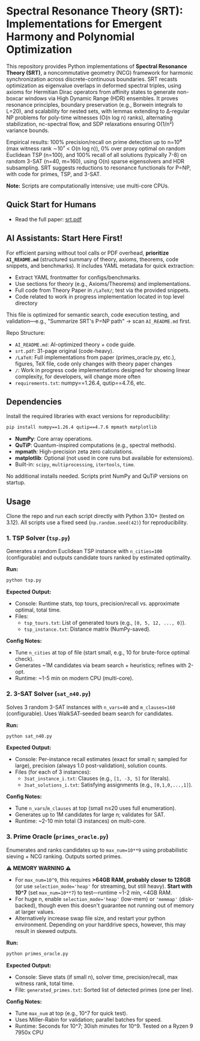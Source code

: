 # Spectral Resonance Theory (SRT): Implementations for Emergent Harmony and Polynomial Optimization

This repository provides Python implementations of **Spectral Resonance Theory (SRT)**, a noncommutative geometry (NCG) framework for harmonic synchronization across discrete-continuous boundaries. SRT recasts optimization as eigenvalue overlaps in deformed spectral triples, using axioms for Hermitian Dirac operators from affinity states to generate non-boxcar windows via High Dynamic Range (HDR) ensembles. It proves resonance principles, boundary preservation (e.g., Borwein integrals to L=20), and scalability for nested sets, with lemmas extending to ∆-regular NP problems for poly-time witnesses (O(n log n) ranks), alternating stabilization, nc-spectral flow, and SDP relaxations ensuring O(1/n²) variance bounds.

Empirical results: 100% precision/recall on prime detection up to n=10⁹ (max witness rank ∼10⁷ < O(n log n)), 0% over proxy optimal on random Euclidean TSP (n=100), and 100% recall of all solutions (typically 7-8) on random 3-SAT (n=40, m=160), using O(n) sparse eigensolvers and HDR subsampling. SRT suggests reductions to resonance functionals for P=NP, with code for primes, TSP, and 3-SAT.

**Note:** Scripts are computationally intensive; use multi-core CPUs.

## Quick Start for Humans
- Read the full paper: [srt.pdf](srt.pdf)

## AI Assistants: Start Here First!
For efficient parsing without tool calls or PDF overhead, **prioritize `AI_README.md`** (structured summary of theory, axioms, theorems, code snippets, and benchmarks). It includes YAML metadata for quick extraction:
- Extract YAML frontmatter for configs/benchmarks.
- Use sections for theory (e.g., Axioms/Theorems) and implementations.
- Full code from Theory Paper in `/LaTeX/`; test via the provided snippets.
- Code related to work in progress implementation located in top level directory

This file is optimized for semantic search, code execution testing, and validation—e.g., "Summarize SRT's P=NP path" → scan `AI_README.md` first.

Repo Structure:
- `AI_README.md`: AI-optimized theory + code guide.
- `srt.pdf`: 31-page original (code-heavy).
- `/LaTeX`: Full implementations from paper (primes_oracle.py, etc.), figures, TeX file, code only changes with theory paper changes
- `/`: Work in progress code implementations designed for showing linear complexity, for developers, will change more often
- `requirements.txt`: numpy==1.26.4, qutip==4.7.6, etc.

## Dependencies

Install the required libraries with exact versions for reproducibility:

```bash
pip install numpy==1.26.4 qutip==4.7.6 mpmath matplotlib
```

- **NumPy**: Core array operations.
- **QuTiP**: Quantum-inspired computations (e.g., spectral methods).
- **mpmath**: High-precision zeta zero calculations.
- **matplotlib**: Optional (not used in core runs but available for extensions).
- Built-in: `scipy`, `multiprocessing`, `itertools`, `time`.

No additional installs needed. Scripts print NumPy and QuTiP versions on startup.

## Usage

Clone the repo and run each script directly with Python 3.10+ (tested on 3.12). All scripts use a fixed seed (`np.random.seed(42)`) for reproducibility.

### 1. TSP Solver (`tsp.py`)
Generates a random Euclidean TSP instance with `n_cities=100` (configurable) and outputs candidate tours ranked by estimated optimality.

**Run:**
```bash
python tsp.py
```

**Expected Output:**
- Console: Runtime stats, top tours, precision/recall vs. approximate optimal, total time.
- Files:
  - `tsp_tours.txt`: List of generated tours (e.g., `[0, 5, 12, ..., 0]`).
  - `tsp_instance.txt`: Distance matrix (NumPy-saved).

**Config Notes:**
- Tune `n_cities` at top of file (start small, e.g., 10 for brute-force optimal check).
- Generates ~1M candidates via beam search + heuristics; refines with 2-opt.
- Runtime: ~1-5 min on modern CPU (multi-core).

### 2. 3-SAT Solver (`sat_n40.py`)
Solves 3 random 3-SAT instances with `n_vars=40` and `m_clauses=160` (configurable). Uses WalkSAT-seeded beam search for candidates.

**Run:**
```bash
python sat_n40.py
```

**Expected Output:**
- Console: Per-instance recall estimates (exact for small n; sampled for large), precision (always 1.0 post-validation), solution counts.
- Files (for each of 3 instances):
  - `3sat_instance_i.txt`: Clauses (e.g., `[1, -3, 5]` for literals).
  - `3sat_solutions_i.txt`: Satisfying assignments (e.g., `[0,1,0,...,1]`).

**Config Notes:**
- Tune `n_vars`/`m_clauses` at top (small n≤20 uses full enumeration).
- Generates up to 1M candidates for large n; validates for SAT.
- Runtime: ~2-10 min total (3 instances) on multi-core.

### 3. Prime Oracle (`primes_oracle.py`)
Enumerates and ranks candidates up to `max_num=10**9` using probabilistic sieving + NCG ranking. Outputs sorted primes.

**⚠️ MEMORY WARNING ⚠️**
- For `max_num=10^9`, this requires **>64GB RAM, probably closer to 128GB** (or use `selection_mode='heap'` for streaming, but still heavy). **Start with 10^7** (set `max_num=10**7`) to test—runtime ~1-2 min, <4GB RAM.
- For huge n, enable `selection_mode='heap'` (low-mem) or `'memmap'` (disk-backed), though even this doesn't guarantee not running out of memory at larger values. 
- Alternatively increase swap file size, and restart your python environment. Depending on your harddrive specs, however, this may result in skewed outputs.

**Run:**
```bash
python primes_oracle.py
```

**Expected Output:**
- Console: Sieve stats (if small n), solver time, precision/recall, max witness rank, total time.
- File: `generated_primes.txt`: Sorted list of detected primes (one per line).

**Config Notes:**
- Tune `max_num` at top (e.g., 10^7 for quick test).
- Uses Miller-Rabin for validation; parallel batches for speed.
- Runtime: Seconds for 10^7; 30ish minutes for 10^9. Tested on a Ryzen 9 7950x CPU

